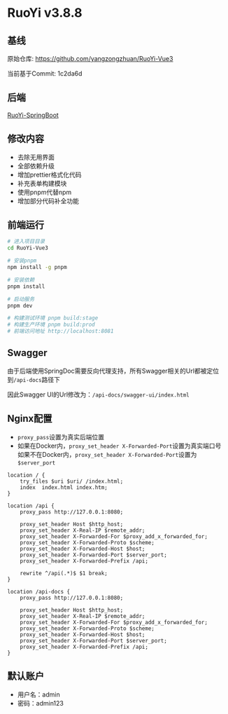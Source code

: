# RuoYi v3.8.8

## 基线

原始仓库: https://github.com/yangzongzhuan/RuoYi-Vue3

当前基于Commit: 1c2da6d

## 后端

[RuoYi-SpringBoot](https://github.com/XFY9326/RuoYi-SpringBoot)

## 修改内容

- 去除无用界面
- 全部依赖升级
- 增加prettier格式化代码
- 补充表单构建模块
- 使用pnpm代替npm
- 增加部分代码补全功能

## 前端运行

```bash
# 进入项目目录
cd RuoYi-Vue3

# 安装pnpm
npm install -g pnpm

# 安装依赖
pnpm install

# 启动服务
pnpm dev

# 构建测试环境 pnpm build:stage
# 构建生产环境 pnpm build:prod
# 前端访问地址 http://localhost:8081
```

## Swagger

由于后端使用SpringDoc需要反向代理支持，所有Swagger相关的Url都被定位到`/api-docs`路径下

因此Swagger UI的Url修改为：`/api-docs/swagger-ui/index.html`

## Nginx配置

- `proxy_pass`设置为真实后端位置
- 如果在Docker内，`proxy_set_header X-Forwarded-Port`设置为真实端口号  
  如果不在Docker内，`proxy_set_header X-Forwarded-Port`设置为`$server_port`

```text
location / {
    try_files $uri $uri/ /index.html;
    index  index.html index.htm;
}

location /api {
    proxy_pass http://127.0.0.1:8080;

    proxy_set_header Host $http_host;
    proxy_set_header X-Real-IP $remote_addr;
    proxy_set_header X-Forwarded-For $proxy_add_x_forwarded_for;
    proxy_set_header X-Forwarded-Proto $scheme;
    proxy_set_header X-Forwarded-Host $host;
    proxy_set_header X-Forwarded-Port $server_port;
    proxy_set_header X-Forwarded-Prefix /api;

    rewrite ^/api(.*)$ $1 break;
}

location /api-docs {
    proxy_pass http://127.0.0.1:8080;

    proxy_set_header Host $http_host;
    proxy_set_header X-Real-IP $remote_addr;
    proxy_set_header X-Forwarded-For $proxy_add_x_forwarded_for;
    proxy_set_header X-Forwarded-Proto $scheme;
    proxy_set_header X-Forwarded-Host $host;
    proxy_set_header X-Forwarded-Port $server_port;
    proxy_set_header X-Forwarded-Prefix /api;
}
```

## 默认账户

- 用户名：admin
- 密码：admin123
